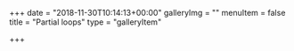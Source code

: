 +++
date = "2018-11-30T10:14:13+00:00"
galleryImg = ""
menuItem = false
title = "Partial loops"
type = "galleryItem"

+++
